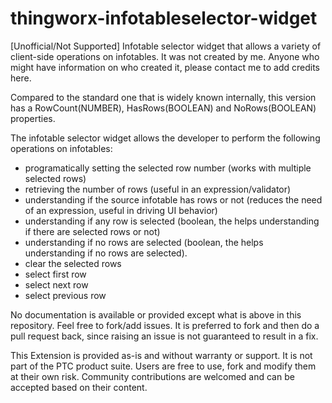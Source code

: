 # thingworx-infotableselector-widget
[Unofficial/Not Supported] Infotable selector widget that allows a variety of client-side operations on infotables.
It was not created by me. Anyone who might have information on who created it, please contact me to add credits here.

Compared to the standard one that is widely known internally, this version has a RowCount(NUMBER), HasRows(BOOLEAN) and NoRows(BOOLEAN) properties.

The infotable selector widget allows the developer to perform the following operations on infotables:

  - programatically setting the selected row number (works with multiple selected rows)
  - retrieving the number of rows (useful in an expression/validator)
  - understanding if the source infotable has rows or not (reduces the need of an expression, useful in driving UI behavior)
  - understanding if any row is selected (boolean, the helps understanding if there are selected rows or not)
  - understanding if no rows are selected (boolean, the helps understanding if no rows are selected).
  - clear the selected rows
  - select first row
  - select next row
  - select previous row

No documentation is available or provided except what is above in this repository. 
Feel free to fork/add issues. It is preferred to fork and then do a pull request back, since raising an issue is not guaranteed to result in a fix.

This Extension is provided as-is and without warranty or support. It is not part of the PTC product suite. Users are free to use, fork and modify them at their own risk. Community contributions are welcomed and can be accepted based on their content.
